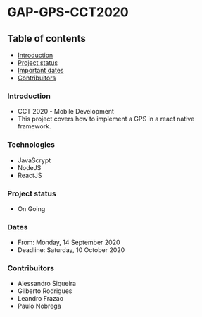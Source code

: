 # GAP-GPS-CCT2020

## Table of contents

- [Introduction](#Introduction)
- [Project status](#Project-status)
- [Important dates](#Dates)
- [Contribuitors](#Contribuitors)

### Introduction

- CCT 2020 - Mobile Development
- This project covers how to implement a GPS in a react native framework.

### Technologies

- JavaScrypt
- NodeJS
- ReactJS

### Project status

- On Going

### Dates

- From: Monday, 14 September 2020
- Deadline: Saturday, 10 October 2020

### Contribuitors

- Alessandro Siqueira
- Gilberto Rodrigues
- Leandro Frazao
- Paulo Nobrega
